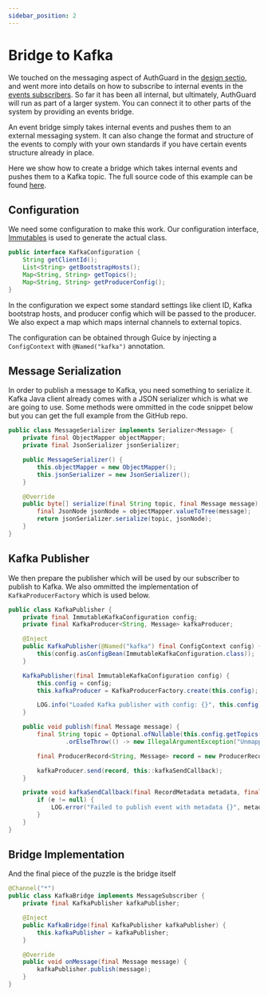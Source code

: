 ```yaml
---
sidebar_position: 2
---
```


# Bridge to Kafka
We touched on the messaging aspect of AuthGuard in the [design sectio](/docs/design), and went more into details on how to subscribe to internal events in the [events subscribers](/docs/extend/messaging). So far it has been all internal, but ultimately, AuthGuard will run as part of a larger system. You can connect it to other parts of the system by providing an events bridge.

An event bridge simply takes internal events and pushes them to an external messaging system. It can also change the format and structure of the events to comply with your own standards if you have certain events structure already in place.

Here we show how to create a bridge which takes internal events and pushes them to a Kafka topic. The full source code of this example can be found [here](https://www.github.com/AuthGuard/kafka-emb).

## Configuration
We need some configuration to make this work. Our configuration interface, [Immutables](https://immutables.github.io/) is used to generate the actual class.

```java
public interface KafkaConfiguration {
    String getClientId();
    List<String> getBootstrapHosts();
    Map<String, String> getTopics();
    Map<String, String> getProducerConfig();
}
```

In the configuration we expect some standard settings like client ID, Kafka bootstrap hosts, and producer config which will be passed to the producer. We also expect a map which maps internal channels to external topics.

The configuration can be obtained through Guice by injecting a `ConfigContext` with `@Named("kafka")` annotation.

## Message Serialization
In order to publish a message to Kafka, you need something to serialize it. Kafka Java client already comes with a JSON serializer which is what we are going to use. Some methods were ommitted in the code snippet below but you can get the full example from the GitHub repo.

```java
public class MessageSerializer implements Serializer<Message> {
    private final ObjectMapper objectMapper;
    private final JsonSerializer jsonSerializer;

    public MessageSerializer() {
        this.objectMapper = new ObjectMapper();
        this.jsonSerializer = new JsonSerializer();
    }

    @Override
    public byte[] serialize(final String topic, final Message message) {
        final JsonNode jsonNode = objectMapper.valueToTree(message);
        return jsonSerializer.serialize(topic, jsonNode);
    }
}
```

## Kafka Publisher
We then prepare the publisher which will be used by our subscriber to publish to Kafka. We also ommitted the implementation of `KafkaProducerFactory` which is used below.

```java
public class KafkaPublisher {
    private final ImmutableKafkaConfiguration config;
    private final KafkaProducer<String, Message> kafkaProducer;

    @Inject
    public KafkaPublisher(@Named("kafka") final ConfigContext config) {
        this(config.asConfigBean(ImmutableKafkaConfiguration.class));
    }

    KafkaPublisher(final ImmutableKafkaConfiguration config) {
        this.config = config;
        this.kafkaProducer = KafkaProducerFactory.create(this.config);

        LOG.info("Loaded Kafka publisher with config: {}", this.config);
    }

    public void publish(final Message message) {
        final String topic = Optional.ofNullable(this.config.getTopics().get(message.getEventType().name()))
                .orElseThrow(() -> new IllegalArgumentException("Unmapped event type " + message.getEventType()));

        final ProducerRecord<String, Message> record = new ProducerRecord<>(topic, message);

        kafkaProducer.send(record, this::kafkaSendCallback);
    }

    private void kafkaSendCallback(final RecordMetadata metadata, final Exception e) {
        if (e != null) {
            LOG.error("Failed to publish event with metadata {}", metadata, e);
        }
    }
}
```

## Bridge Implementation
And the final piece of the puzzle is the bridge itself
```java
@Channel("*")
public class KafkaBridge implements MessageSubscriber {
    private final KafkaPublisher kafkaPublisher;

    @Inject
    public KafkaBridge(final KafkaPublisher kafkaPublisher) {
        this.kafkaPublisher = kafkaPublisher;
    }

    @Override
    public void onMessage(final Message message) {
        kafkaPublisher.publish(message);
    }
}
```
